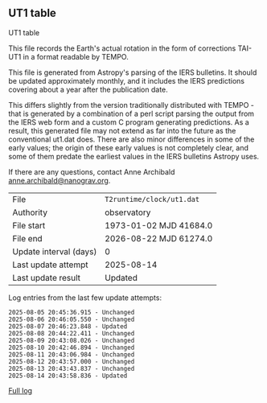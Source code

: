 
## UT1 table

UT1 table

This file records the Earth's actual rotation in the form of
corrections TAI-UT1 in a format readable by TEMPO.

This file is generated from Astropy's parsing of the IERS
bulletins. It should be updated approximately monthly, and it
includes the IERS predictions covering about a year after the
publication date.

This differs slightly from the version traditionally distributed
with TEMPO - that is generated by a combination of a perl script
parsing the output from the IERS web form and a custom C program
generating predictions. As a result, this generated file may not
extend as far into the future as the conventional ut1.dat does.
There are also minor differences in some of the early values; the
origin of these early values is not completely clear, and some of
them predate the earliest values in the IERS bulletins Astropy uses.

If there are any questions, contact Anne Archibald
<anne.archibald@nanograv.org>.

|     |     |
|:--- |:--- |
| File | `T2runtime/clock/ut1.dat` |
| Authority | observatory |
| File start | 1973-01-02 MJD 41684.0 |
| File end | 2026-08-22 MJD 61274.0 |
| Update interval (days) | 0 |
| Last update attempt | 2025-08-14 |
| Last update result | Updated |

Log entries from the last few update attempts:
```
2025-08-05 20:45:36.915 - Unchanged
2025-08-06 20:46:05.550 - Unchanged
2025-08-07 20:46:23.848 - Updated
2025-08-08 20:44:22.411 - Unchanged
2025-08-09 20:43:08.026 - Unchanged
2025-08-10 20:42:46.894 - Unchanged
2025-08-11 20:43:06.984 - Unchanged
2025-08-12 20:43:57.000 - Unchanged
2025-08-13 20:43:43.837 - Unchanged
2025-08-14 20:43:58.836 - Updated
```
[Full log](https://raw.githubusercontent.com/ipta/pulsar-clock-corrections/main/log/T2runtime/clock/ut1.dat.log)
